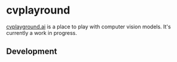 # cvplayround

[cvplayground.ai](https://cvplayground.ai) is a place to play with computer vision models. It's currently a work in progress.

## Development


